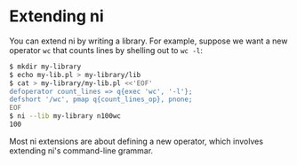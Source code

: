 # Extending ni
You can extend ni by writing a library. For example, suppose we want a new
operator `wc` that counts lines by shelling out to `wc -l`:

```bash
$ mkdir my-library
$ echo my-lib.pl > my-library/lib
$ cat > my-library/my-lib.pl <<'EOF'
defoperator count_lines => q{exec 'wc', '-l'};
defshort '/wc', pmap q{count_lines_op}, pnone;
EOF
$ ni --lib my-library n100wc
100
```

Most ni extensions are about defining a new operator, which involves extending
ni's command-line grammar.
